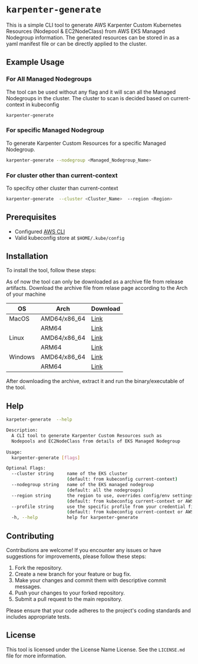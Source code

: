 # `karpenter-generate`
This is a simple CLI tool to generate AWS Karpenter Custom Kubernetes Resources (Nodepool & EC2NodeClass) from AWS EKS Managed Nodegroup information. The generated resources can be stored in as a yaml manifest file or can be directly applied to the cluster.

## Example Usage
### For All Managed Nodegroups
The tool can be used without any flag and it will scan all the Managed Nodegroups in the cluster. The cluster to scan is decided based on current-context in kubeconfig
```bash
karpenter-generate
```
### For specific Managed Nodegroup
To generate Karpenter Custom Resources for a specific Managed Nodegroup.
```bash
karpenter-generate --nodegroup <Managed_Nodegroup_Name>
```

### For cluster other than current-context
To specifcy other cluster than current-context
```bash
karpenter-generate  --cluster <Cluster_Name>  --region <Region>
```

## Prerequisites
- Configured [AWS CLI](https://docs.aws.amazon.com/cli/latest/userguide/getting-started-install.html)
- Valid kubeconfig store at `$HOME/.kube/config`

## Installation
To install the tool, follow these steps:

As of now the tool can only be downloaded as a archive file from release artifacts. Download the archive file from relase page according to the Arch of your machine

| OS | Arch | Download|
| ------ | ------ | ------ |
| MacOS   | AMD64/x86_64 | [Link](https://github.com/punkwalker/karpenter-generate/releases/download/v0.0.2/karpenter-generate_Darwin_x86_64.tar.gz)|
|    | ARM64| [Link](https://github.com/punkwalker/karpenter-generate/releases/download/v0.0.2/karpenter-generate_Darwin_arm64.tar.gz)|
| Linux   | AMD64/x86_64 | [Link](https://github.com/punkwalker/karpenter-generate/releases/download/v0.0.1/karpenter-generate_Linux_x86_64.tar.gz)|
|    | ARM64| [Link](https://github.com/punkwalker/karpenter-generate/releases/download/v0.0.2/karpenter-generate_Linux_arm64.tar.gz)|
| Windows   | AMD64/x86_64 | [Link](https://github.com/punkwalker/karpenter-generate/releases/download/v0.0.1/karpenter-generate_Windows_x86_64.tar.gz)|
|    | ARM64| [Link](https://github.com/punkwalker/karpenter-generate/releases/download/v0.0.2/karpenter-generate_Windows_arm64.tar.gz)|

After downloading the archive, extract it and run the binary/executable of the tool.

## Help
```bash
karpeter-generate  --help

Description:
  A CLI tool to generate Karpenter Custom Resources such as
  Nodepools and EC2NodeClass from details of EKS Managed Nodegroup
  
Usage:
  karpenter-generate [flags]

Optional Flags:
  --cluster string     name of the EKS cluster 
                       (default: from kubeconfig current-context)
  --nodegroup string   name of the EKS managed nodegroup 
                       (default: all the nodegroups)
  --region string      the region to use, overrides config/env settings 
                       (default: from kubeconfig current-context or AWS config)
  --profile string     use the specific profile from your credential file 
                       (default: from kubeconfig current-context or AWS config)
  -h, --help           help for karpenter-generate
```

## Contributing
Contributions are welcome! If you encounter any issues or have suggestions for improvements, please follow these steps:

1. Fork the repository.
2. Create a new branch for your feature or bug fix.
3. Make your changes and commit them with descriptive commit messages.
4. Push your changes to your forked repository.
5. Submit a pull request to the main repository.

Please ensure that your code adheres to the project's coding standards and includes appropriate tests.

## License
This tool is licensed under the License Name License. See the `LICENSE.md` file for more information.